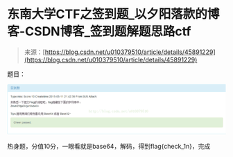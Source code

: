 <!--yml
category: 未分类
date: 2022-04-26 14:45:34
-->

# 东南大学CTF之签到题_以夕阳落款的博客-CSDN博客_签到题解题思路ctf

> 来源：[https://blog.csdn.net/u010379510/article/details/45891229](https://blog.csdn.net/u010379510/article/details/45891229)

题目：

![](img/89ae3ae2eac92e9a1b94b0cffe35d4c2.png)

热身题，分值10分，一眼看就是base64，解码，得到flag{check_1n}，完成
